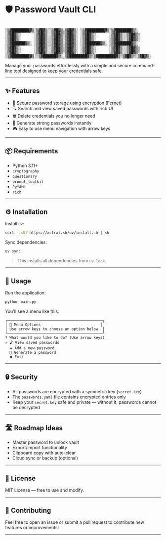 # 🛡️ Password Vault CLI

```

░▒▓████████▓▒░▒▓█▓▒░░▒▓█▓▒░▒▓█▓▒░ ░▒▓████████▓▒░▒▓███████▓▒░
░▒▓█▓▒░      ░▒▓█▓▒░░▒▓█▓▒░▒▓█▓▒░ ░▒▓█▓▒░      ░▒▓█▓▒░░▒▓█▓▒░
░▒▓█▓▒░      ░▒▓█▓▒░░▒▓█▓▒░▒▓█▓▒░ ░▒▓█▓▒░      ░▒▓█▓▒░░▒▓█▓▒░
░▒▓██████▓▒░ ░▒▓█▓▒░░▒▓█▓▒░▒▓█▓▒░ ░▒▓██████▓▒░ ░▒▓███████▓▒░
░▒▓█▓▒░      ░▒▓█▓▒░░▒▓█▓▒░▒▓█▓▒░ ░▒▓█▓▒░      ░▒▓█▓▒░░▒▓█▓▒░
░▒▓█▓▒░      ░▒▓█▓▒░░▒▓█▓▒░▒▓█▓▒░ ░▒▓█▓▒░      ░▒▓█▓▒░░▒▓█▓▒░
░▒▓████████▓▒░░▒▓██████▓▒░░▒▓████████▓▒░▒▓████████▓▒░▒▓█▓▒░░▒▓█▓▒░

```

Manage your passwords effortlessly with a simple and secure command-line tool designed to keep your credentials safe.

---

## ✨ Features

- 🔐 Secure password storage using encryption (Fernet)
- 🔍 Search and view saved passwords with rich UI
- 🗑️ Delete credentials you no longer need
- 🔧 Generate strong passwords instantly
- 🎮 Easy to use menu navigation with arrow keys

---

## 📦 Requirements

- Python 3.11+
- `cryptography`
- `questionary`
- `prompt_toolkit`
- `PyYAML`
- `rich`

---

## ⚙️ Installation

Install `uv`:

```bash
curl -LsSf https://astral.sh/uv/install.sh | sh
```

Sync dependencies:

```bash
uv sync
```

> This installs all dependencies from `uv.lock`.

---

## 🚀 Usage

Run the application:

```bash
python main.py
```

You'll see a menu like this:

```
╭───────────────────────────────────────────╮
│ 🔽 Menu Options                           │
│ Use arrow keys to choose an option below. │
╰───────────────────────────────────────────╯
? What would you like to do? (Use arrow keys)
» 🔓 View saved passwords
  ➕ Add a new password
  🔧 Generate a password
  ❌ Exit
```

---

## 🔒 Security

- All passwords are encrypted with a symmetric key (`secret.key`)
- The `passwords.yaml` file contains encrypted entries only
- Keep your `secret.key` safe and private — without it, passwords cannot be decrypted

---

## 🛣️ Roadmap Ideas

- Master password to unlock vault
- Export/import functionality
- Clipboard copy with auto-clear
- Cloud sync or backup (optional)

---

## 📝 License

MIT License — free to use and modify.

---

## 🤝 Contributing

Feel free to open an issue or submit a pull request to contribute new features or improvements!

---
